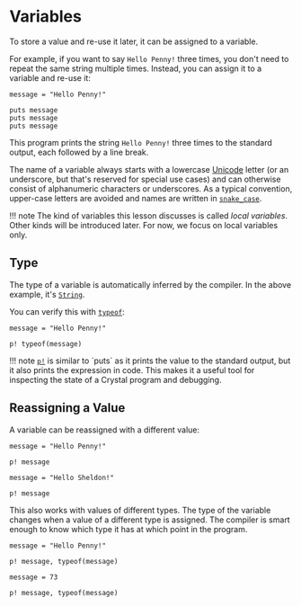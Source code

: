# Variables

To store a value and re-use it later, it can be assigned to a variable.

For example, if you want to say `Hello Penny!` three times, you don't need to repeat the same string multiple times.
Instead, you can assign it to a variable and re-use it:

```{.crystal .crystal-play}
message = "Hello Penny!"

puts message
puts message
puts message
```

This program prints the string `Hello Penny!` three times to the standard output, each followed by a line break.

The name of a variable always starts with a lowercase [Unicode](https://en.wikipedia.org/wiki/Unicode) letter (or an underscore, but that's reserved for special use cases) and can otherwise consist of alphanumeric characters or underscores. As a typical convention, upper-case letters are avoided and names are written in [`snake_case`](https://en.wikipedia.org/wiki/Snake_case).

!!! note
    The kind of variables this lesson discusses is called *local variables*.
    Other kinds will be introduced later. For now, we focus on local variables only.

## Type

The type of a variable is automatically inferred by the compiler. In the above example, it's [`String`](https://crystal-lang.org/api/latest/String.html).

You can verify this with [`typeof`](https://crystal-lang.org/api/toplevel.html#typeof(*expression):Class-class-method):

```{.crystal .crystal-play}
message = "Hello Penny!"

p! typeof(message)
```

!!! note
    [`p!`](https://crystal-lang.org/api/latest/toplevel.html#p!(*exps)-macro) is similar to `puts` as it prints the value to the standard output, but it also prints the expression in code. This makes it a useful tool for inspecting the state of a Crystal program and debugging.

## Reassigning a Value

A variable can be reassigned with a different value:

```{.crystal .crystal-play}
message = "Hello Penny!"

p! message

message = "Hello Sheldon!"

p! message
```

This also works with values of different types. The type of the variable changes when a value of a different type is assigned. The compiler is smart enough to know which type it has at which point in the program.

```{.crystal .crystal-play}
message = "Hello Penny!"

p! message, typeof(message)

message = 73

p! message, typeof(message)
```
